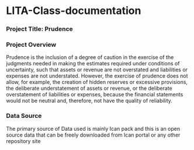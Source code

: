 # LITA-Class-documentation
### Project Title: Prudence
### Project Overview
Prudence is the inclusion of a degree of caution in the exercise of the judgments
needed in making the estimates required under conditions of uncertainty, such
that assets or revenue are not overstated and liabilities or expenses are not
understated. However, the exercise of prudence does not allow, for example, the
creation of hidden reserves or excessive provisions, the deliberate understatement
of assets or revenue, or the deliberate overstatement of liabilities or expenses,
because the financial statements would not be neutral and, therefore, not have
the quality of reliability.
### Data Source
The primary source of Data used is mainly Ican pack and this is an open source data that can be freely downloaded from Ican portal or any other repository site

